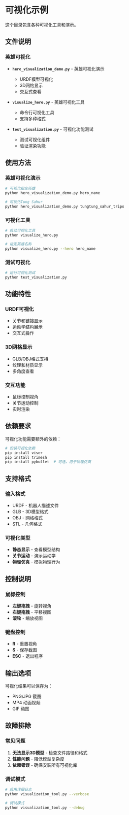 # 可视化示例

这个目录包含各种可视化工具和演示。

## 文件说明

### 英雄可视化
- **`hero_visualization_demo.py`** - 英雄可视化演示
  - URDF模型可视化
  - 3D网格显示
  - 交互式查看

- **`visualize_hero.py`** - 英雄可视化工具
  - 命令行可视化工具
  - 支持多种格式

- **`test_visualization.py`** - 可视化功能测试
  - 测试可视化组件
  - 验证渲染功能

## 使用方法

### 英雄可视化演示
```bash
# 可视化指定英雄
python hero_visualization_demo.py hero_name

# 可视化Tung Sahur
python hero_visualization_demo.py tungtung_sahur_tripo
```

### 可视化工具
```bash
# 启动可视化工具
python visualize_hero.py

# 指定英雄名称
python visualize_hero.py --hero hero_name
```

### 测试可视化
```bash
# 运行可视化测试
python test_visualization.py
```

## 功能特性

### URDF可视化
- 关节和链接显示
- 运动学结构展示
- 交互式操作

### 3D网格显示
- GLB/OBJ格式支持
- 纹理和材质显示
- 多角度查看

### 交互功能
- 鼠标控制视角
- 关节运动控制
- 实时渲染

## 依赖要求

可视化功能需要额外的依赖：

```bash
# 安装可视化依赖
pip install viser
pip install trimesh
pip install pybullet  # 可选，用于物理仿真
```

## 支持格式

### 输入格式
- URDF - 机器人描述文件
- GLB - 3D模型格式
- OBJ - 网格格式
- STL - 几何格式

### 可视化类型
- **静态显示** - 查看模型结构
- **关节运动** - 演示运动学
- **物理仿真** - 模拟物理行为

## 控制说明

### 鼠标控制
- **左键拖拽** - 旋转视角
- **右键拖拽** - 平移视图
- **滚轮** - 缩放视图

### 键盘控制
- **R** - 重置视角
- **S** - 保存截图
- **ESC** - 退出程序

## 输出选项

可视化结果可以保存为：
- PNG/JPG 截图
- MP4 动画视频
- GIF 动图

## 故障排除

### 常见问题
1. **无法显示3D模型** - 检查文件路径和格式
2. **性能问题** - 降低模型复杂度
3. **依赖错误** - 确保安装所有可视化库

### 调试模式
```bash
# 启用详细日志
python visualization_tool.py --verbose

# 调试模式
python visualization_tool.py --debug
```
